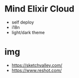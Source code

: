 # Mind Elixir Cloud

- self deploy
- i18n
- light/dark theme

# img

- https://sketchvalley.com/
- https://www.reshot.com/